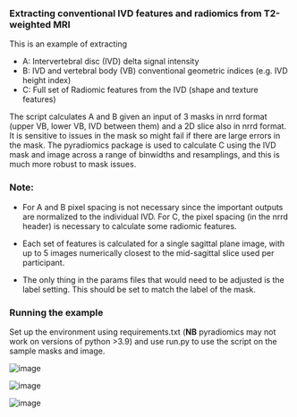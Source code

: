 ### Extracting conventional IVD features and radiomics from T2-weighted MRI
This is an example of extracting 
- A: Intervertebral disc (IVD) delta signal intensity
- B: IVD and vertebral body (VB) conventional geometric indices (e.g. IVD height index) 
- C: Full set of Radiomic features from the IVD (shape and texture features)

The script calculates A and B given an input of 3 masks in nrrd format (upper VB, lower VB, IVD between them) and a 2D slice also in nrrd format. It is sensitive to issues in the mask so might fail if there are large errors in the mask. The pyradiomics package is used to calculate C using the IVD mask and image across a range of binwidths and resamplings, and this is much more robust to mask issues.

### Note:
- For A and B pixel spacing is not necessary since the important outputs are normalized to the individual IVD. For C, the pixel spacing (in the nrrd header) is necessary to calculate some radiomic features.

- Each set of features is calculated for a single sagittal plane image, with up to 5 images numerically closest to the mid-sagittal slice used per participant.

- The only thing in the params files that would need to be adjusted is the label setting. This should be set to match the label of the mask.

### Running the example

Set up the environment using requirements.txt (**NB** pyradiomics may not work on versions of python >3.9) and use run.py to use the script on the sample masks and image. 

![image](https://github.com/TerMcs/quantspine/assets/66838178/875371b9-d8c4-4a95-a99d-b07827cfd871)

![image](https://github.com/TerMcs/quantspine/assets/66838178/ceb2dfcf-d494-45bd-9182-228fe37a5d6a)

![image](https://github.com/TerMcs/quantspine/assets/66838178/25f89d89-51ba-4e35-882c-a86ce55a1792)



